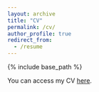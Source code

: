 ```yaml
---
layout: archive
title: "CV"
permalink: /cv/
author_profile: true
redirect_from:
  - /resume
---
```

{% include base_path %}

You can access my CV [here](https://drive.google.com/file/d/1CRMPGxkOkrCH8YXU2bZtluDgz76UGLwi/view?usp=sharing).
